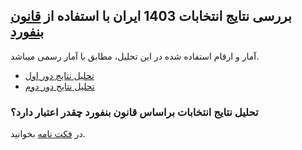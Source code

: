 ## بررسی نتایج انتخابات 1403 ایران با استفاده از [قانون بنفورد](https://en.wikipedia.org/wiki/Benford%27s_law)
آمار و ارقام استفاده شده در این تحلیل، مطابق با آمار رسمی میباشد.
- [تحلیل نتایج دور اول](first_round.ipynb)
- [تحلیل نتایج دور دوم](second_round.ipynb)
### تحلیل نتایج انتخابات براساس قانون بنفورد چقدر اعتبار دارد؟
در [فکت نامه](https://factnameh.com/fa/fact-checks/2024-07-10-iran-election-fraud-benford) بخوانید.
